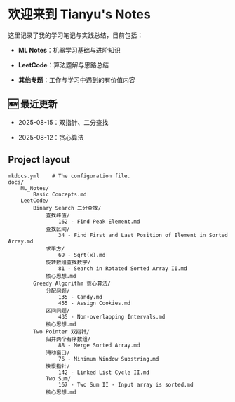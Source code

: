 # 欢迎来到 Tianyu's Notes

这里记录了我的学习笔记与实践总结，目前包括：


- **ML Notes**：机器学习基础与进阶知识

- **LeetCode**：算法题解与思路总结

- **其他专题**：工作与学习中遇到的有价值内容

## 🆕 最近更新



- 2025-08-15：双指针、二分查找

- 2025-08-12：贪心算法



## Project layout

    mkdocs.yml    # The configuration file.
    docs/
        ML_Notes/
            Basic Concepts.md
        LeetCode/
            Binary Search 二分查找/
                查找峰值/
                    162 - Find Peak Element.md
                查找区间/
                    34 - Find First and Last Position of Element in Sorted Array.md
                求平方/
                    69 - Sqrt(x).md
                旋转数组查找数字/
                    81 - Search in Rotated Sorted Array II.md
                核心思想.md
            Greedy Algorithm 贪心算法/
                分配问题/
                    135 - Candy.md
                    455 - Assign Cookies.md
                区间问题/
                    435 - Non-overlapping Intervals.md
                核心思想.md
            Two Pointer 双指针/
                归并两个有序数组/
                    88 - Merge Sorted Array.md
                滑动窗口/
                    76 - Minimum Window Substring.md
                快慢指针/
                    142 - Linked List Cycle II.md
                Two Sum/
                    167 - Two Sum II - Input array is sorted.md
                核心思想.md

            

